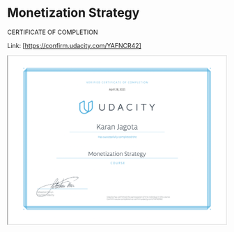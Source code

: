 # Monetization Strategy 

CERTIFICATE OF COMPLETION

Link: [https://confirm.udacity.com/YAFNCR42]

<img src="https://github.com/karanjagota/MonetizationStrategy-Public-/blob/main/certificate.png"/>
